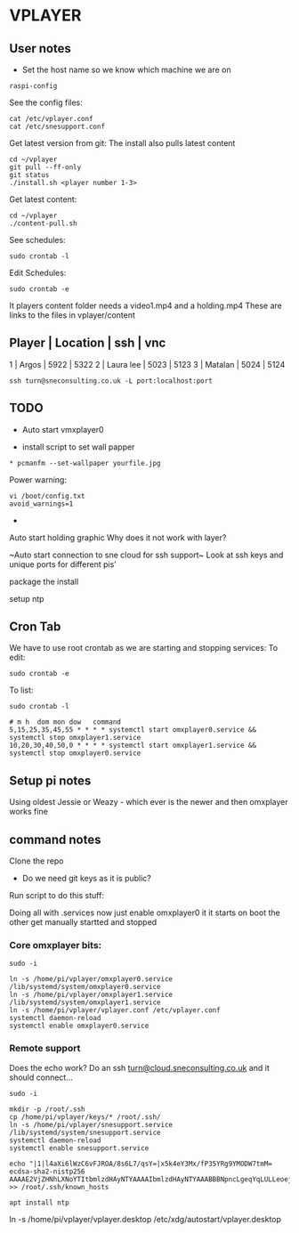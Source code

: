 # VPLAYER

## User notes

* Set the host name so we know which machine we are on
```
raspi-config
```

See the config files:
```
cat /etc/vplayer.conf
cat /etc/snesupport.conf
```

Get latest version from git:
The install also pulls latest content
```
cd ~/vplayer
git pull --ff-only
git status
./install.sh <player number 1-3>
```

Get latest content:
```
cd ~/vplayer
./content-pull.sh
```

See schedules:
```
sudo crontab -l
```
Edit Schedules:
```
sudo crontab -e
```

It players content folder needs a video1.mp4 and a holding.mp4
These are links to the files in vplayer/content


Player | Location | ssh | vnc 
-----------------------------
1 | Argos     | 5922 | 5322
2 | Laura lee | 5023 | 5123
3 | Matalan   | 5024 | 5124

```
ssh turn@sneconsulting.co.uk -L port:localhost:port
```

## TODO

* Auto start vmxplayer0

* install script to set wall papper
```
* pcmanfm --set-wallpaper yourfile.jpg
```

Power warning:
```
vi /boot/config.txt
avoid_warnings=1
```

* 

Auto start holding graphic
Why does it not work with layer?

~Auto start connection to sne cloud for ssh support~
Look at ssh keys and unique ports for different pis'

package the install

setup ntp

## Cron Tab

We have to use root crontab as we are starting and stopping services:
To edit:
```
sudo crontab -e
```
To list:
```
sudo crontab -l
```

```
# m h  dom mon dow   command
5,15,25,35,45,55 * * * * systemctl start omxplayer0.service && systemctl stop omxplayer1.service
10,20,30,40,50,0 * * * * systemctl start omxplayer1.service && systemctl stop omxplayer0.service
```


## Setup pi notes

Using oldest Jessie or Weazy - which ever is the newer and then omxplayer works fine


## command notes

Clone the repo
- Do we need git keys as it is public?

Run script to do this stuff:

Doing all with .services now
just enable omxplayer0 it it starts on boot the other get manually startted and stopped

### Core omxplayer bits:

```
sudo -i

ln -s /home/pi/vplayer/omxplayer0.service /lib/systemd/system/omxplayer0.service
ln -s /home/pi/vplayer/omxplayer1.service /lib/systemd/system/omxplayer1.service
ln -s /home/pi/vplayer/vplayer.conf /etc/vplayer.conf
systemctl daemon-reload
systemctl enable omxplayer0.service
```

### Remote support

Does the echo work? Do an ssh turn@cloud.sneconsulting.co.uk and it should connect...

```
sudo -i

mkdir -p /root/.ssh
cp /home/pi/vplayer/keys/* /root/.ssh/
ln -s /home/pi/vplayer/snesupport.service /lib/systemd/system/snesupport.service
systemctl daemon-reload
systemctl enable snesupport.service

echo "|1|l4aXi6lWzC6vFJROA/8s6L7/qsY=|x5k4eY3Mx/fP35YRg9YMODW7tmM= ecdsa-sha2-nistp256 AAAAE2VjZHNhLXNoYTItbmlzdHAyNTYAAAAIbmlzdHAyNTYAAABBBNpncLgeqYqLULLeoej+uN/48upZW/WijUH3PjUDtyimBMNg5TvVcL7VMO/7JbL8KqhUFBx3cQcMfxJu3klAWyg=" >> /root/.ssh/known_hosts

apt install ntp
```


ln -s /home/pi/vplayer/vplayer.desktop  /etc/xdg/autostart/vplayer.desktop
